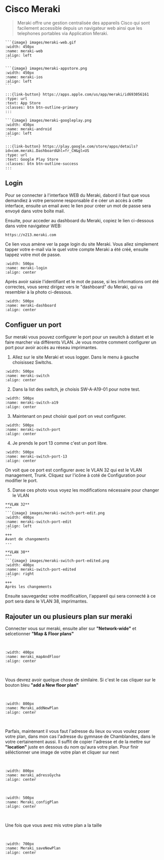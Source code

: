 <!--
Author:		    NoorMohammad Alizadeh
Date:		    15-nov, 2021
Description:	Meraki web interface login
-->

# Cisco Meraki

> Meraki offre une gestion centralisée des appareils 
> Cisco qui sont facilement accessible depuis un 
> navigateur web ainsi que les telephones portables via 
> Application Meraki. 

````{tabbed} WEB
```{image} images/meraki-web.gif
:width: 450px
:name: meraki-web
:align: left
```
````

````{tabbed} iOS
```{image} images/meraki-appstore.png
:width: 450px
:name: meraki-ios
:align: left
```

:::{link-button} https://apps.apple.com/us/app/meraki/id693056161
:type: url
:text: App Store
:classes: btn btn-outline-primary
:::
````

````{tabbed} Android
```{image} images/meraki-googleplay.png
:width: 450px
:name: meraki-android
:align: left
```

:::{link-button} https://play.google.com/store/apps/details?id=com.meraki.Dashboard&hl=fr_CH&gl=US
:type: url
:text: Google Play Store
:classes: btn btn-outline-success
:::
````

## Login

Pour se connecter à l'interface WEB du Meraki, dabord 
il faut que vous demandiez à votre personne responsable d
e céer un accès à cette interface, ensuite un email avec 
le lien pour créer un mot de passe sera envoyé dans votre 
boîte mail. 

Ensuite, pour acceder au dashboard du Meraki, copiez le 
lien ci-dessous dans votre navigateur WEB:

```
https://n213.meraki.com
```

Ce lien vous amène ver la page login du site Meraki. 
Vous allez simplement tapper votre e-mail via le quel 
votre compte Meraki a été créé, ensuite tappez votre 
mot de passe.

```{image} images/meraki-login-2.png
:width: 500px
:name: meraki-login
:align: center
```

Après avoir saisie l'identifiant et le mot de passe, 
si les informations ont été correctes, vous serez 
dirigez vers le "dashboard" du Meraki, qui va resembler
à la photo ci-dessous.

```{image} images/meraki-dashboard.png
:width: 500px
:name: meraki-dashboard
:align: center
```

## Configuer un port

Sur meraki vous pouvez configurer le port pour un swuitch à distant et le faire marcher via différents VLAN.
Je vous montre comment configurer un port pour avoir accès au réseau imprimantes. 

1. Allez sur le site Meraki et vous logger. Dans le menu à gauche choisissez Switchs. 

```{image} images/meraki-switch.png
:width: 500px
:name: meraki-switch
:align: center
```

2. Dans la list des switch, je choisis SW-A-A19-01 pour notre test.

```{image} images/meraki-switch-a19.png
:width: 500px
:name: meraki-switch-a19
:align: center
```

3. Maintenant on peut choisir quel port on veut configurer. 

```{image} images/meraki-switch-port.png
:width: 500px
:name: meraki-switch-port
:align: center
```

4. Je prends le port 13 comme c'est un port libre. 
   
```{image} images/meraki-switch-port-13.png
:width: 500px
:name: meraki-switch-port-13
:align: center
```

On voit que ce port est configurer avec le VLAN 32 qui est le VLAN management, Trunk.
Cliquez sur l'icône à coté de Configuration pour modifier le port.

5. Danse ces photo vous voyez les modifications nécessaire pour changer le VLAN

````{panels}
**VLAN 32**
^^^
```{image} images/meraki-switch-port-edit.png
:width: 400px
:name: meraki-switch-port-edit
:align: left
```
+++
Avant de changements
---

**VLAN 38**
^^^
```{image} images/meraki-switch-port-edited.png
:width: 400px
:name: meraki-switch-port-edited
:align: right
```
+++
Après les changements
````

Ensuite sauvegardez votre modificaition, l'appareil qui sera connecté à ce port sera dans le VLAN 38, imprimantes.


<!--
Author:		    Joca Bolli
Date:		    24.09.2022
Description:	Information utile et mise a jour du site
-->

## Rajouter un ou plusieurs plan sur meraki 


Connecter vous sur meraki, ensuite aller sur **"Network-wide"** et selcetionner **"Map & Floor plans"**

 <br/>

```{image} images/meraki_mapAndFloor.png
:width: 400px
:name: meraki_mapAndFloor
:align: center
```

<br/>

Vous devrez avoir quelque chose de similaire. Si c'est le cas cliquer sur le bouton bleu **"add a New floor plan"**

 <br/>

```{image} images/Meraki_addNewPlan.png
:width: 800px
:name: Meraki_addNewPlan
:align: center
```
<br/>

Parfais, maintenant il vous faut l'adresse du lieux ou vous voulez poser votre plan, dans mon cas l'adresse du gymnase de Chamblandes, dans le votre certainement aussi. Il suffit de copier l'adresse et de la mettre sur **"location"** juste en dessous du nom qu'aura votre plan. Pour finir séléctionner une image de votre plan et cliquer sur next

 <br/>

```{image} images/meraki_adressGycha.png
:width: 800px
:name: meraki_adressGycha
:align: center
```

<br/>

```{image} images/Meraki_configPlan.png
:width: 500px
:name: Meraki_configPlan
:align: center
```

<br/>

Une fois que vous avez mis votre plan a la taille

<br/>

```{image} images/Meraki_saveNewPlan.png
:width: 700px
:name: Meraki_saveNewPlan
:align: center
```


